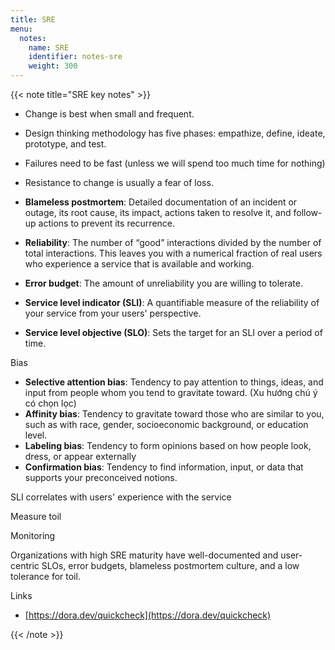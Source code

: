 ```yaml
---
title: SRE
menu:
  notes:
    name: SRE
    identifier: notes-sre
    weight: 300
---
```


{{< note title="SRE key notes" >}}

- Change is best when small and frequent.
- Design thinking methodology has five phases: empathize, define, ideate, prototype, and test.
- Failures need to be fast (unless we will spend too much time for nothing)
- Resistance to change is usually a fear of loss.

- **Blameless postmortem**: Detailed documentation of an incident or outage, its root cause, its impact, actions taken to resolve it, and follow-up actions to prevent its recurrence.
- **Reliability**: The number of “good” interactions divided by the number of total interactions. This leaves you with a numerical fraction of real users who experience a service that is available and working.
- **Error budget**: The amount of unreliability you are willing to tolerate.
- **Service level indicator (SLI)**: A quantifiable measure of the reliability of your service from your users' perspective.
- **Service level objective (SLO)**: Sets the target for an SLI over a period of time.

Bias

- **Selective attention bias**: Tendency to pay attention to things, ideas, and input from people whom you tend to gravitate toward. (Xu hướng chú ý có chọn lọc)
- **Affinity bias**: Tendency to gravitate toward those who are similar to you, such as with race, gender, socioeconomic background, or education level.
- **Labeling bias**: Tendency to form opinions based on how people look, dress, or appear externally
- **Confirmation bias**: Tendency to find information, input, or data that supports your preconceived notions.

SLI correlates with users' experience with the service

Measure toil

Monitoring

Organizations with high SRE maturity have well-documented and user-centric SLOs, error budgets, blameless postmortem culture, and a low tolerance for toil.

Links

- [https://dora.dev/quickcheck](https://dora.dev/quickcheck)


{{< /note >}}